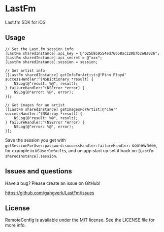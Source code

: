 # LastFm

Last.fm SDK for iOS


## Usage

    // Set the Last.fm session info
    [LastFm sharedInstance].api_key = @"b25b959554ed76058ac220b7b2e0a026";
    [LastFm sharedInstance].api_secret = @"xxx";
    [LastFm sharedInstance].session = session;

    // Get artist info
    [[LastFm sharedInstance] getInfoForArtist:@"Pinn Floyd" successHandler:^(NSDictionary *result) {
        NSLog(@"result: %@", result);
    } failureHandler:^(NSError *error) {
        NSLog(@"error: %@", error);
    }];

	// Get images for an artist
    [[LastFm sharedInstance] getImagesForArtist:@"Cher" successHandler:^(NSArray *result) {
        NSLog(@"result: %@", result);
    } failureHandler:^(NSError *error) {
        NSLog(@"error: %@", error);
    }];

Save the session you get with `getSessionForUser:password:successHandler:failureHandler:` somewhere, for example in `NSUserDefaults`, and on app start up set it back on `[LastFm sharedInstance].session`.


## Issues and questions
Have a bug? Please create an issue on GitHub!

https://github.com/gangverk/LastFm/issues


## License
RemoteConfig is available under the MIT license. See the LICENSE file for more info.